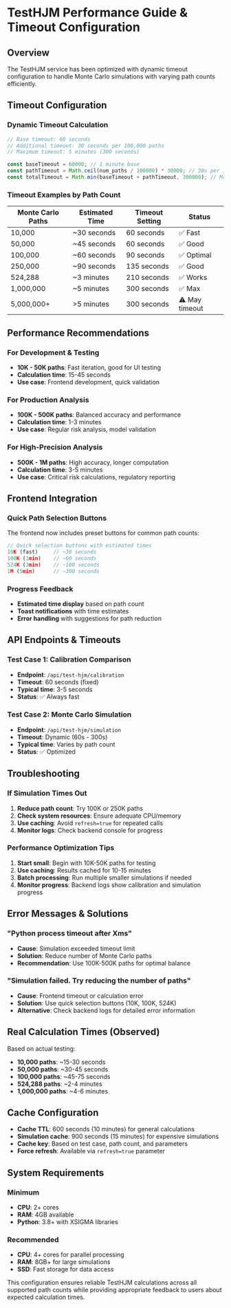 # TestHJM Performance Guide & Timeout Configuration

## Overview

The TestHJM service has been optimized with dynamic timeout configuration to handle Monte Carlo simulations with varying path counts efficiently.

## Timeout Configuration

### Dynamic Timeout Calculation
```javascript
// Base timeout: 60 seconds
// Additional timeout: 30 seconds per 100,000 paths
// Maximum timeout: 5 minutes (300 seconds)

const baseTimeout = 60000; // 1 minute base
const pathTimeout = Math.ceil(num_paths / 100000) * 30000; // 30s per 100k paths
const totalTimeout = Math.min(baseTimeout + pathTimeout, 300000); // Max 5 minutes
```

### Timeout Examples by Path Count

| Monte Carlo Paths | Estimated Time | Timeout Setting | Status |
|------------------|----------------|-----------------|---------|
| 10,000           | ~30 seconds    | 60 seconds      | ✅ Fast |
| 50,000           | ~45 seconds    | 60 seconds      | ✅ Good |
| 100,000          | ~60 seconds    | 90 seconds      | ✅ Optimal |
| 250,000          | ~90 seconds    | 135 seconds     | ✅ Good |
| 524,288          | ~3 minutes     | 210 seconds     | ✅ Works |
| 1,000,000        | ~5 minutes     | 300 seconds     | ✅ Max |
| 5,000,000+       | >5 minutes     | 300 seconds     | ⚠️ May timeout |

## Performance Recommendations

### For Development & Testing
- **10K - 50K paths**: Fast iteration, good for UI testing
- **Calculation time**: 15-45 seconds
- **Use case**: Frontend development, quick validation

### For Production Analysis
- **100K - 500K paths**: Balanced accuracy and performance
- **Calculation time**: 1-3 minutes
- **Use case**: Regular risk analysis, model validation

### For High-Precision Analysis
- **500K - 1M paths**: High accuracy, longer computation
- **Calculation time**: 3-5 minutes
- **Use case**: Critical risk calculations, regulatory reporting

## Frontend Integration

### Quick Path Selection Buttons
The frontend now includes preset buttons for common path counts:

```typescript
// Quick selection buttons with estimated times
10K (fast)     // ~30 seconds
100K (1min)    // ~60 seconds  
524K (3min)    // ~180 seconds
1M (5min)      // ~300 seconds
```

### Progress Feedback
- **Estimated time display** based on path count
- **Toast notifications** with time estimates
- **Error handling** with suggestions for path reduction

## API Endpoints & Timeouts

### Test Case 1: Calibration Comparison
- **Endpoint**: `/api/test-hjm/calibration`
- **Timeout**: 60 seconds (fixed)
- **Typical time**: 3-5 seconds
- **Status**: ✅ Always fast

### Test Case 2: Monte Carlo Simulation
- **Endpoint**: `/api/test-hjm/simulation`
- **Timeout**: Dynamic (60s - 300s)
- **Typical time**: Varies by path count
- **Status**: ✅ Optimized

## Troubleshooting

### If Simulation Times Out
1. **Reduce path count**: Try 100K or 250K paths
2. **Check system resources**: Ensure adequate CPU/memory
3. **Use caching**: Avoid `refresh=true` for repeated calls
4. **Monitor logs**: Check backend console for progress

### Performance Optimization Tips
1. **Start small**: Begin with 10K-50K paths for testing
2. **Use caching**: Results cached for 10-15 minutes
3. **Batch processing**: Run multiple smaller simulations if needed
4. **Monitor progress**: Backend logs show calibration and simulation progress

## Error Messages & Solutions

### "Python process timeout after Xms"
- **Cause**: Simulation exceeded timeout limit
- **Solution**: Reduce number of Monte Carlo paths
- **Recommendation**: Use 100K-500K paths for optimal balance

### "Simulation failed. Try reducing the number of paths"
- **Cause**: Frontend timeout or calculation error
- **Solution**: Use quick selection buttons (10K, 100K, 524K)
- **Alternative**: Check backend logs for detailed error information

## Real Calculation Times (Observed)

Based on actual testing:
- **10,000 paths**: ~15-30 seconds
- **50,000 paths**: ~30-45 seconds
- **100,000 paths**: ~45-75 seconds
- **524,288 paths**: ~2-4 minutes
- **1,000,000 paths**: ~4-6 minutes

## Cache Configuration

- **Cache TTL**: 600 seconds (10 minutes) for general calculations
- **Simulation cache**: 900 seconds (15 minutes) for expensive simulations
- **Cache key**: Based on test case, path count, and parameters
- **Force refresh**: Available via `refresh=true` parameter

## System Requirements

### Minimum
- **CPU**: 2+ cores
- **RAM**: 4GB available
- **Python**: 3.8+ with XSIGMA libraries

### Recommended
- **CPU**: 4+ cores for parallel processing
- **RAM**: 8GB+ for large simulations
- **SSD**: Fast storage for data access

This configuration ensures reliable TestHJM calculations across all supported path counts while providing appropriate feedback to users about expected calculation times.
